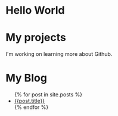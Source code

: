 # Hello World 
# My projects
I'm working on learning more about Github. 
# My Blog
<ul>
  {% for post in site.posts %}
 
  <li>
    <a href="{{ site.post.url }}"> {{post.title}}</a>
  </li>
  {% endfor %}
 </ul>
